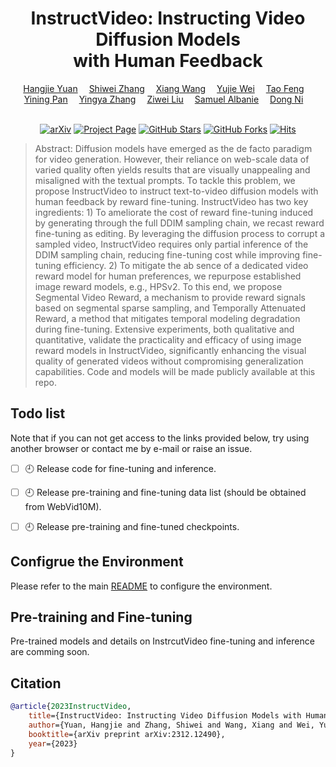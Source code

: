 <div align="center">
<h1> InstructVideo: Instructing Video Diffusion Models<br>with Human Feedback
</h1>

<div>
    <a href='https://jacobyuan7.github.io/' target='_blank'>Hangjie Yuan</a>&emsp;
    <a href='https://scholar.google.com/citations?user=ZO3OQ-8AAAAJ&hl=en&oi=ao' target='_blank'>Shiwei Zhang</a>&emsp;
    <a href='https://scholar.google.com/citations?user=cQbXvkcAAAAJ&hl=en' target='_blank'>Xiang Wang</a>&emsp;
    <a href='https://scholar.google.com/citations?hl=zh-CN&user=grn93WcAAAAJ' target='_blank'>Yujie Wei</a>&emsp;
    <a href='https://scholar.google.com/citations?user=JT8hRbgAAAAJ&hl=en' target='_blank'>Tao Feng</a>&emsp;<br>
<!--     Yining Pan&emsp;<br> -->
    <a href='https://pynsigrid.github.io/' target='_blank'>Yining Pan</a>&emsp;
    <a href='https://scholar.google.com/citations?user=16RDSEUAAAAJ&hl=en' target='_blank'>Yingya Zhang</a>&emsp;
    <a href='https://liuziwei7.github.io/' target='_blank'>Ziwei Liu</a>&emsp;
    <a href='https://samuelalbanie.com/' target='_blank'>Samuel Albanie</a>&emsp;
    <a href='https://scholar.google.com/citations?user=boUZ-jwAAAAJ&hl=en' target='_blank'>Dong Ni</a>&emsp;
</div>
<br>


[![arXiv](https://img.shields.io/badge/arXiv-InstructVideo-<COLOR>.svg)](xxxxx)
[![Project Page](https://img.shields.io/badge/Project_Page-InstructVideo-<COLOR>.svg)](https://instructvideo.github.io/)
[![GitHub Stars](https://img.shields.io/github/stars/damo-vilab/i2vgen-xl?style=social)](https://github.com/damo-vilab/i2vgen-xl)
[![GitHub Forks](https://img.shields.io/github/forks/damo-vilab/i2vgen-xl)](https://github.com/damo-vilab/i2vgen-xl)
[![Hits](https://hits.seeyoufarm.com/api/count/incr/badge.svg?url=https%3A%2F%2Fgithub.com%2Fdamo-vilab%2Fi2vgen-xl&count_bg=%2379C83D&title_bg=%23555555&icon=&icon_color=%23E7E7E7&title=hits&edge_flat=false)](https://hits.seeyoufarm.com)
</div>


> Abstract:
> Diffusion models have emerged as the de facto paradigm for video generation. 
> However, their reliance on web-scale data of varied quality often yields results that are visually unappealing and misaligned with the textual prompts.
> To tackle this problem, we propose InstructVideo to instruct text-to-video diffusion models with human feedback by reward fine-tuning.
> InstructVideo has two key ingredients: 1) To ameliorate the cost of reward fine-tuning induced by generating through the full DDIM sampling chain, we recast reward fine-tuning as editing. By leveraging the diffusion process to corrupt a sampled video, InstructVideo requires only partial inference of the DDIM sampling chain, reducing fine-tuning cost while improving fine-tuning efficiency. 2) To mitigate the ab sence of a dedicated video reward model for human preferences, we repurpose established image reward models, e.g., HPSv2. 
> To this end, we propose Segmental Video Reward, a mechanism to provide reward signals based on segmental sparse sampling, and Temporally Attenuated Reward, a method that mitigates temporal modeling degradation during fine-tuning. 
> Extensive experiments, both qualitative and quantitative, validate the practicality and efficacy of using image reward models in InstructVideo, significantly enhancing the visual quality of generated videos without compromising generalization capabilities. 
> Code and models will be made publicly available at this repo.


## Todo list
Note that if you can not get access to the links provided below, try using another browser or contact me by e-mail or raise an issue. 
- [ ] 🕘 Release code for fine-tuning and inference.
- [ ] 🕘 Release pre-training and fine-tuning data list (should be obtained from WebVid10M). 
- [ ] 🕘 Release pre-training and fine-tuned checkpoints.  


## Configrue the Environment
Please refer to the main [README](https://github.com/damo-vilab/i2vgen-xl/blob/main/README.MD) to configure the environment.


## Pre-training and Fine-tuning
Pre-trained models and details on InstrcutVideo fine-tuning and inference are comming soon.

## Citation
```bibtex
@article{2023InstructVideo,
    title={InstructVideo: Instructing Video Diffusion Models with Human Feedback},
    author={Yuan, Hangjie and Zhang, Shiwei and Wang, Xiang and Wei, Yujie and Feng, Tao and Pan, Yining and Zhang, Yingya and Liu, Ziwei and Albanie, Samuel and Ni, Dong},
    booktitle={arXiv preprint arXiv:2312.12490},
    year={2023}
}
```
